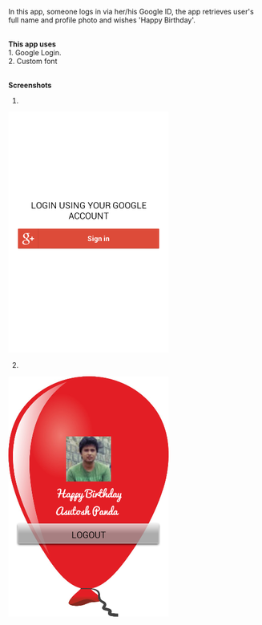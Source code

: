 In this app, someone logs in via her/his Google ID, the app retrieves user's full name and profile photo and wishes 'Happy Birthday'.


<br>
<b>This app uses</b>
<br>
1. Google Login.
<br>
2. Custom font
<br>
<br>


<b>Screenshots</b>

1. <br>
![Screenshot 1](https://github.com/Asutosh11/HappyBirthday/blob/master/Screenshots/1.png "")

2. <br>
![Screenshot 2](https://github.com/Asutosh11/HappyBirthday/blob/master/Screenshots/2.png "")
